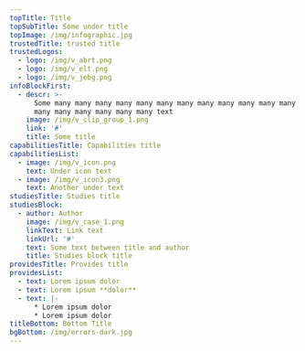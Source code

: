 ```yaml
---
topTitle: Title
topSubTitle: Some under title
topImage: /img/infographic.jpg
trustedTitle: trusted title
trustedLogos:
  - logo: /img/v_abrt.png
  - logo: /img/v_elt.png
  - logo: /img/v_jebg.png
infoBlockFirst:
  - descr: >-
      Some many many many many many many many many many many many many many many
      many many many many many many text
    image: /img/v_clip_group_1.png
    link: '#'
    title: Some title
capabilitiesTitle: Capabilities title
capabilitiesList:
  - image: /img/v_icon.png
    text: Under icon text
  - image: /img/v_icon3.png
    text: Another under text
studiesTitle: Studies title
studiesBlock:
  - author: Author
    image: /img/v_case_1.png
    linkText: Link text
    linkUrl: '#'
    text: Some text between title and author
    title: Studies block title
providesTitle: Provides title
providesList:
  - text: Lorem ipsum dolor
  - text: Lorem ipsum **dolor**
  - text: |-
      * Lorem ipsum dolor
      * Lorem ipsum dolor
titleBottom: Bottom Title
bgBottom: /img/errors-dark.jpg
---
```


